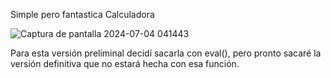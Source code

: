 Simple pero fantastica Calculadora

![Captura de pantalla 2024-07-04 041443](https://github.com/kumichin/calculadora-con-eval-/assets/39243904/891c3fdf-01b8-402d-98f4-13110f1af9bb)


Para esta versión preliminal decidí sacarla con eval(), pero pronto sacaré la versión definitiva que no estará hecha con esa función.

